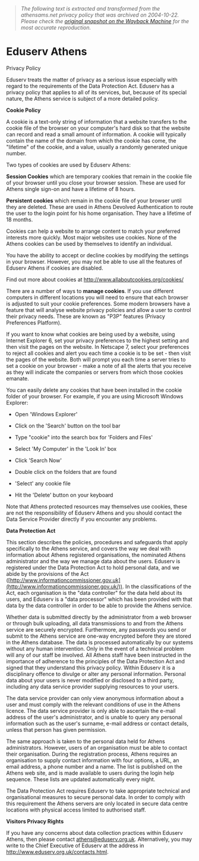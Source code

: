 > *The following text is extracted and transformed from the athensams.net privacy policy that was archived on 2004-10-22. Please check the [original snapshot on the Wayback Machine](https://web.archive.org/web/20041022052854id_/http%3A//www.athensams.net/privacypolicy.html) for the most accurate reproduction.*

# Eduserv Athens

Privacy Policy

Eduserv treats the matter of privacy as a serious issue especially with regard to the requirements of the Data Protection Act. Eduserv has a privacy policy that applies to all of its services, but, because of its special nature, the Athens service is subject of a more detailed policy. 

**Cookie Policy**

A cookie is a text-only string of information that a website transfers to the cookie file of the browser on your computer's hard disk so that the website can record and read a small amount of information. A cookie will typically contain the name of the domain from which the cookie has come, the "lifetime" of the cookie, and a value, usually a randomly generated unique number. 

Two types of cookies are used by Eduserv Athens:

**Session Cookies** which are temporary cookies that remain in the cookie file of your browser until you close your browser session. These are used for Athens single sign-on and have a lifetime of 8 hours.

**Persistent cookies** which remain in the cookie file of your browser until they are deleted. These are used in Athens Devolved Authentication to route the user to the login point for his home organisation. They have a lifetime of 18 months.

Cookies can help a website to arrange content to match your preferred interests more quickly. Most major websites use cookies. None of the Athens cookies can be used by themselves to identify an individual.

You have the ability to accept or decline cookies by modifying the settings in your browser. However, you may not be able to use all the features of Eduserv Athens if cookies are disabled.

Find out more about cookies at <http://www.allaboutcookies.org/cookies/>

There are a number of ways to **manage cookies**. If you use different computers in different locations you will need to ensure that each browser is adjusted to suit your cookie preferences. Some modern browsers have a feature that will analyse website privacy policies and allow a user to control their privacy needs. These are known as "P3P" features (Privacy Preferences Platform). 

If you want to know what cookies are being used by a website, using Internet Explorer 6, set your privacy preferences to the highest setting and then visit the pages on the website. In Netscape 7, select your preferences to reject all cookies and alert you each time a cookie is to be set - then visit the pages of the website. Both will prompt you each time a server tries to set a cookie on your browser - make a note of all the alerts that you receive as they will indicate the companies or servers from which those cookies emanate.

You can easily delete any cookies that have been installed in the cookie folder of your browser. For example, if you are using Microsoft Windows Explorer: 

  * Open 'Windows Explorer'   

  * Click on the 'Search' button on the tool bar  

  * Type "cookie" into the search box for 'Folders and Files'   

  * Select 'My Computer' in the 'Look In' box   

  * Click 'Search Now'   

  * Double click on the folders that are found   

  * 'Select' any cookie file   

  * Hit the 'Delete' button on your keyboard 

Note that Athens protected resources may themselves use cookies, these are not the responsibility of Eduserv Athens and you should contact the Data Service Provider directly if you encounter any problems.

**Data Protection Act**

This section describes the policies, procedures and safeguards that apply specifically to the Athens service, and covers the way we deal with information about Athens registered organisations, the nominated Athens administrator and the way we manage data about the users. Eduserv is registered under the Data Protection Act to hold personal data, and we abide by the provisions of the Act ([http://www.informationcommissioner.gov.uk](http://www.informationcommissioner.gov.uk/)). In the classifications of the Act, each organisation is the "data controller" for the data held about its users, and Eduserv is a "data processor" which has been provided with that data by the data controller in order to be able to provide the Athens service. 

Whether data is submitted directly by the administrator from a web browser or through bulk uploading, all data transmissions to and from the Athens service are securely encrypted. Furthermore, any passwords you send or submit to the Athens service are one-way encrypted before they are stored in the Athens database. The data is processed automatically by our systems without any human intervention. Only in the event of a technical problem will any of our staff be involved. All Athens staff have been instructed in the importance of adherence to the principles of the Data Protection Act and signed that they understand this privacy policy. Within Eduserv it is a disciplinary offence to divulge or alter any personal information. Personal data about your users is never modified or disclosed to a third party, including any data service provider supplying resources to your users.

The data service provider can only view anonymous information about a user and must comply with the relevant conditions of use in the Athens licence. The data service provider is only able to ascertain the e-mail address of the user's administrator, and is unable to query any personal information such as the user's surname, e-mail address or contact details, unless that person has given permission.

The same approach is taken to the personal data held for Athens administrators. However, users of an organisation must be able to contact their organisation. During the registration process, Athens requires an organisation to supply contact information with four options, a URL, an email address, a phone number and a name. The list is published on the Athens web site, and is made available to users during the login help sequence. These lists are updated automatically every night.

The Data Protection Act requires Eduserv to take appropriate technical and organisational measures to secure personal data. In order to comply with this requirement the Athens servers are only located in secure data centre locations with physical access limited to authorised staff.

**Visitors Privacy Rights**

If you have any concerns about data collection practices within Eduserv Athens, then please contact athens@eduserv.org.uk. Alternatively, you may write to the Chief Executive of Eduserv at the address in <http://www.eduserv.org.uk/contacts.html>.
